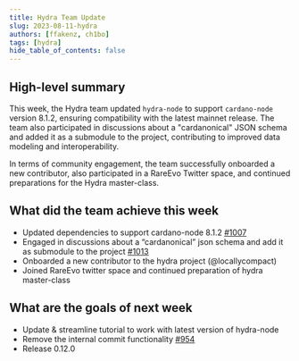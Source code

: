 ```yaml
---
title: Hydra Team Update
slug: 2023-08-11-hydra
authors: [ffakenz, ch1bo]
tags: [hydra]
hide_table_of_contents: false
---
```


## High-level summary

This week, the Hydra team updated `hydra-node` to support `cardano-node` version
8.1.2, ensuring compatibility with the latest mainnet release. The team also
participated in discussions about a "cardanonical" JSON schema and added it as a
submodule to the project, contributing to improved data modeling and
interoperability.

In terms of community engagement, the team successfully onboarded a new
contributor, also participated in a RareEvo Twitter space, and continued
preparations for the Hydra master-class.

## What did the team achieve this week

-   Updated dependencies to support cardano-node 8.1.2 [#1007](https://github.com/input-output-hk/hydra/issues/1007)
-   Engaged in discussions about a &ldquo;cardanonical&rdquo; json schema and
    add it as submodule to the project
    [#1013](https://github.com/input-output-hk/hydra/pull/1013)
-   Onboarded a new contributor to the hydra project (@locallycompact)
-   Joined RareEvo twitter space and continued preparation of hydra master-class

## What are the goals of next week

-   Update & streamline tutorial to work with latest version of hydra-node
-   Remove the internal commit functionality [#954](https://github.com/input-output-hk/hydra/issues/954)
-   Release 0.12.0
